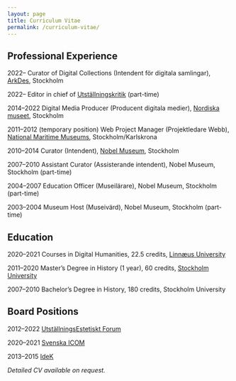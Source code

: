 ```yaml
---
layout: page
title: Curriculum Vitae
permalink: /curriculum-vitae/
---
```


## Professional Experience

2022– Curator of Digital Collections (Intendent för digitala samlingar), [ArkDes](https://arkdes.se), Stockholm

2022– Editor in chief of [Utställningskritik](https://www.utstallningskritik.se/) (part-time)

2014–2022
Digital Media Producer (Producent digitala medier), [Nordiska museet](http://www.nordiskamuseet.se/), Stockholm

2011–2012 (temporary position)
Web Project Manager (Projektledare Webb), [National Maritime Museums](http://www.maritima.se/en/), Stockholm/Karlskrona

2010–2014
Curator (Intendent), [Nobel Museum](http://www.nobelmuseum.se/), Stockholm

2007–2010
Assistant Curator (Assisterande intendent), Nobel Museum, Stockholm (part-time)

2004–2007
Education Officer (Museilärare), Nobel Museum, Stockholm (part-time)

2003–2004
Museum Host (Museivärd), Nobel Museum, Stockholm (part-time)

## Education

2020–2021
Courses in Digital Humanities, 22.5 credits, [Linnæus University](https://lnu.se/en/research/searchresearch/digital-humanities/)

2011–2020
Master’s Degree in History (1 year), 60 credits, [Stockholm University](http://www.historia.su.se/english/)

2007–2010
Bachelor’s Degree in History, 180 credits, Stockholm University

## Board Positions

2012–2022 [UtställningsEstetiskt Forum](https://utstallningskritik.se)

2020–2021 [Svenska ICOM](http://icomsweden.se)

2013–2015 [IdeK](https://www.idek.se)

*Detailed CV available on request.*